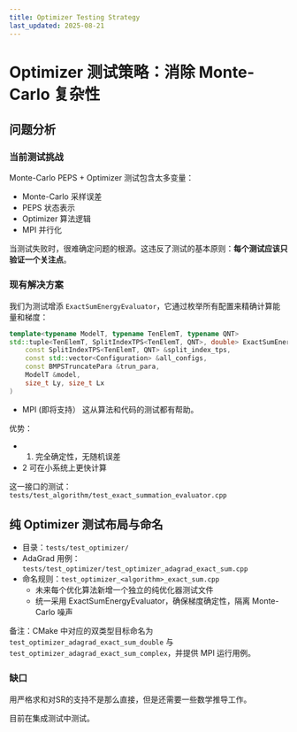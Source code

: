 ```yaml
---
title: Optimizer Testing Strategy
last_updated: 2025-08-21
---
```


# Optimizer 测试策略：消除 Monte-Carlo 复杂性

## 问题分析

### 当前测试挑战

Monte-Carlo PEPS + Optimizer 测试包含太多变量：
- Monte-Carlo 采样误差
- PEPS 状态表示
- Optimizer 算法逻辑
- MPI 并行化

当测试失败时，很难确定问题的根源。这违反了测试的基本原则：**每个测试应该只验证一个关注点**。

### 现有解决方案

我们为测试增添 `ExactSumEnergyEvaluator`，它通过枚举所有配置来精确计算能量和梯度：

```cpp
template<typename ModelT, typename TenElemT, typename QNT>
std::tuple<TenElemT, SplitIndexTPS<TenElemT, QNT>, double> ExactSumEnergyEvaluator(
    const SplitIndexTPS<TenElemT, QNT> &split_index_tps,
    const std::vector<Configuration> &all_configs,
    const BMPSTruncatePara &trun_para,
    ModelT &model,
    size_t Ly, size_t Lx
)
```
+ MPI (即将支持）
这从算法和代码的测试都有帮助。

优势：
- 1. 完全确定性，无随机误差
- 2 可在小系统上更快计算

这一接口的测试：
 `tests/test_algorithm/test_exact_summation_evaluator.cpp`

## 纯 Optimizer 测试布局与命名

- 目录：`tests/test_optimizer/`
- AdaGrad 用例：`tests/test_optimizer/test_optimizer_adagrad_exact_sum.cpp`
- 命名规则：`test_optimizer_<algorithm>_exact_sum.cpp`
  - 未来每个优化算法新增一个独立的纯优化器测试文件
  - 统一采用 ExactSumEnergyEvaluator，确保梯度确定性，隔离 Monte-Carlo 噪声

备注：CMake 中对应的双类型目标命名为 `test_optimizer_adagrad_exact_sum_double` 与 `test_optimizer_adagrad_exact_sum_complex`，并提供 MPI 运行用例。


### 缺口
用严格求和对SR的支持不是那么直接，但是还需要一些数学推导工作。

目前在集成测试中测试。


